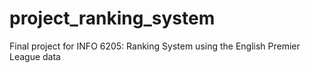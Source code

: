 # project_ranking_system
Final project for INFO 6205: Ranking System using the English Premier League data
